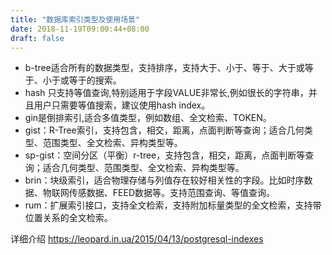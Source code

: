 ```yaml
---
title: "数据库索引类型及使用场景"
date: 2018-11-19T09:00:44+08:00
draft: false
---
```


- b-tree适合所有的数据类型，支持排序，支持大于、小于、等于、大于或等于、小于或等于的搜索。
- hash 只支持等值查询,特别适用于字段VALUE非常长,例如很长的字符串，并且用户只需要等值搜索，建议使用hash index。 
- gin是倒排索引,适合多值类型，例如数组、全文检索、TOKEN。  
- gist：R-Tree索引，支持包含，相交，距离，点面判断等查询；适合几何类型、范围类型、全文检索、异构类型等。 
- sp-gist：空间分区（平衡）r-tree，支持包含，相交，距离，点面判断等查询；适合几何类型、范围类型、全文检索、异构类型等。 
- brin：块级索引，适合物理存储与列值存在较好相关性的字段。比如时序数据、物联网传感数据、FEED数据等。支持范围查询、等值查询。  
- rum：扩展索引接口，支持全文检索，支持附加标量类型的全文检索，支持带位置关系的全文检索。  

详细介绍 https://leopard.in.ua/2015/04/13/postgresql-indexes   
